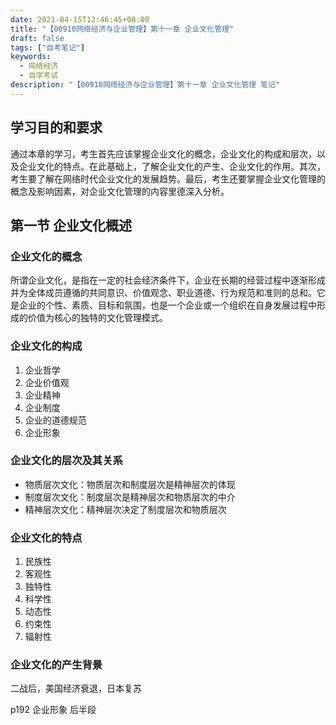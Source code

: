 ```yaml
---
date: 2021-04-15T12:46:45+08:00
title: "【00910网络经济与企业管理】第十一章 企业文化管理"
draft: false
tags: ["自考笔记"]
keywords:
  - 网络经济
  - 自学考试
description: "【00910网络经济与企业管理】第十一章 企业文化管理 笔记"
---
```


## 学习目的和要求

通过本章的学习，考生首先应该掌握企业文化的概念，企业文化的构成和层次，以及企业文化的特点。在此基础上，了解企业文化的产生、企业文化的作用。其次，考生要了解在网络时代企业文化的发展趋势。最后，考生还要掌握企业文化管理的概念及影响因素，对企业文化管理的内容里德深入分析。

<!--more-->

## 第一节 企业文化概述

### 企业文化的概念

所谓企业文化，是指在一定的社会经济条件下，企业在长期的经营过程中逐渐形成并为全体成员遵循的共同意识、价值观念、职业道德、行为规范和准则的总和。它是企业的个性、素质、目标和氛围，也是一个企业或一个组织在自身发展过程中形成的价值为核心的独特的文化管理模式。

### 企业文化的构成

1. 企业哲学
2. 企业价值观
3. 企业精神
4. 企业制度
5. 企业的道德规范
6. 企业形象

### 企业文化的层次及其关系

- 物质层次文化：物质层次和制度层次是精神层次的体现
- 制度层次文化：制度层次是精神层次和物质层次的中介
- 精神层次文化：精神层次决定了制度层次和物质层次

### 企业文化的特点

1. 民族性
2. 客观性
3. 独特性
4. 科学性
5. 动态性
6. 约束性
7. 辐射性

### 企业文化的产生背景

二战后，美国经济衰退，日本复苏

p192 企业形象 后半段

